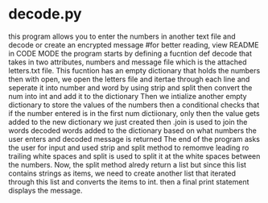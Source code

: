 # decode.py
this program allows you to enter the numbers in another text file and decode or create an encrypted message
#for better reading, view README in CODE MODE
the program starts by defining a fucntion def decode that takes in two attributes, numbers and message file which is the attached letters.txt file. 
This fucntion has an empty dictionary that holds the numbers 
then with open, we open the letters file and itertae through each line and seperate it into number and word by using strip and split
then convert the num into int and add it to the dictionary 
Then we intialize another empty dictionary to store the values of the numbers 
then a conditional checks that if the number entered is in the first  num dictiionary, only then the value gets added to the new dictionary we just created 
then .join is used to join the words decoded words added to the dictionary based on what numbers the user enters and decoded message is returned
The end of the program asks the user for input and used strip and split method to remomve leading ro trailing white spaces and split is used to split it at the white spaces between the numbers.
Now, the split method alredy return a list but since this list contains strings as items, we need to create another list that iterated through this list and converts the items to int.
then a final  print statement displays the message.
